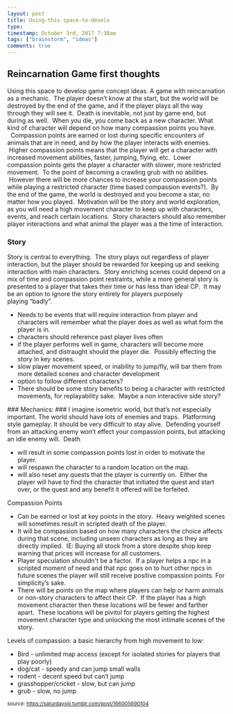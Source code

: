 ```yaml
---
layout: post
title: Using-this-space-to-develo
type: 
timestamp: October 3rd, 2017 7:38am
tags: ["brainstorm", "ideas"]
comments: true
---
```

## Reincarnation Game first thoughts ##
Using this space to develop game concept ideas.
A game with reincarnation as a mechanic.  The player doesn’t know at the start, but the world will be destroyed by the end of the game, and if the player plays all the way through they will see it.  Death is inevitable, not just by game end, but during as well.  When you die, you come back as a new character. What kind of character will depend on how many compassion points you have.
  Compassion points are earned or lost during specific encounters of animals that are in need, and by how the player interacts with enemies.  Higher compassion points means that the player will get a character with increased movement abilities, faster, jumping, flying, etc.  Lower compassion points gets the player a character with slower, more restricted movement.  To the point of becoming a crawling grub with no abilities.  However there will be more chances to increase your compassion points while playing a restricted character (time based compassion events?).  By the end of the game, the world is destroyed and you become a star, no matter how you played. 
Motivation will be the story and world exploration, as you will need a high movement character to keep up with characters, events, and reach certain locations.  Story characters should also remember player interactions and what animal the player was a the time of interaction.
### Story ###
Story is central to everything.  The story plays out regardless of player interaction, but the player should be rewarded for keeping up and seeking interaction with main characters.  Story enriching scenes could depend on a mix of time and compassion point restraints, while a more general story is presented to a player that takes their time or has less than ideal CP.  It may be an option to ignore the story entirely for players purposely playing “badly”.
<ul><li>Needs to be events that will require interaction from player and characters will remember what the player does as well as what form the player is in.</li><li>characters should reference past player lives often</li><li>if the player performs well in game, characters will become more attached, and distraught should the player die.  Possibly effecting the story in key scenes.</li><li>slow player movement speed, or inability to jump/fly, will bar them from more detailed scenes and character development</li><li>option to follow different characters?</li><li>There should be some story benefits to being a character with restricted movements, for replayability sake.  Maybe a non interactive side story?</li></ul>### Mechanics: ###
I imagine isometric world, but that’s not especially important.
The world should have lots of enemies and traps.  Platforming style gameplay. It should be very difficult to stay alive.  Defending yourself from an attacking enemy won’t effect your compassion points, but attacking an idle enemy will. 
Death 
<ul><li>will result in some compassion points lost in order to motivate the player. </li><li>will respawn the character to a random location on the map.</li><li>will also reset any quests that the player is currently on.  Either the player will have to find the character that initiated the quest and start over, or the quest and any benefit it offered will be forfeited.<br/></li></ul>
Compassion Points 
<ul><li>Can be earned or lost at key points in the story.  Heavy weighted scenes will sometimes result in scripted death of the player.</li><li>It will be compassion based on how many characters the choice affects during that scene, including unseen characters as long as they are directly implied.  IE: Buying all stock from a store despite shop keep warning that prices will increase for all customers.</li><li>Player speculation shouldn't be a factor.  If a player helps a npc in a scripted moment of need and that npc goes on to hurt other npcs in future scenes the player will still receive positive compassion points. For simplicity’s sake.<br/></li><li>There will be points on the map where players can help or harm animals or non-story characters to affect their CP.  If the player has a high movement character then these locations will be fewer and farther apart.  These locations will be pivitol for players getting the highest movement character type and unlocking the most intimate scenes of the story.</li></ul>
Levels of compassion: a basic hierarchy from high movement to low:
<ul><li>Bird - unlimited map access (except for isolated stories for players that play poorly)<br/></li><li>dog/cat - speedy and can jump small walls</li><li>rodent - decent speed but can’t jump</li><li>grasshopper/cricket - slow, but can jump</li><li>grub - slow, no jump</li></ul>
  
<small>source: https://saturdayxiii.tumblr.com/post/166005690104</small>